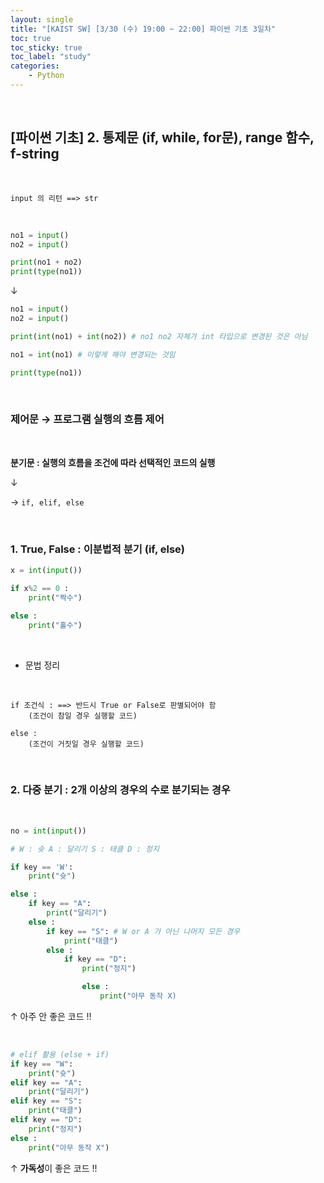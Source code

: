 ```yaml
---
layout: single
title: "[KAIST SW] [3/30 (수) 19:00 ~ 22:00] 파이썬 기초 3일차"
toc: true
toc_sticky: true
toc_label: "study"
categories:
    - Python
---
```


<br>

## [파이썬 기초] 2. 통제문 (if, while, for문), range 함수, f-string

<br>

```
input 의 리턴 ==> str 
```

<br>

```py
no1 = input() 
no2 = input()

print(no1 + no2)
print(type(no1))
```

&darr;

```py
no1 = input() 
no2 = input()

print(int(no1) + int(no2)) # no1 no2 자체가 int 타입으로 변경된 것은 아님

no1 = int(no1) # 이렇게 해야 변경되는 것임

print(type(no1))
```

<br>

### 제어문 &rarr; 프로그램 실행의 흐름 제어

<br>

**분기문 : 실행의 흐름을 조건에 따라 선택적인 코드의 실행**

&darr;

&rarr; `if, elif, else`

<br>

### 1. True, False : 이분법적 분기 (if, else)

```py
x = int(input())

if x%2 == 0 :
    print("짝수")

else :
    print("홀수")
```

<br>

- 문법 정리

<br>

```
if 조건식 : ==> 반드시 True or False로 판별되어야 함
    (조건이 참일 경우 실행할 코드)

else :
    (조건이 거짓일 경우 실행할 코드)
```

<br>

### 2. 다중 분기 : 2개 이상의 경우의 수로 분기되는 경우

<br>

```py
no = int(input())

# W : 슛 A : 달리기 S : 태클 D : 정지

if key == 'W':
    print("슛")

else :
    if key == "A":
        print("달리기")
    else :
        if key == "S": # W or A 가 아닌 나머지 모든 경우
            print("태클")
        else : 
            if key == "D":
                print("정지")

                else :
                    print("아무 동작 X)
```

&uarr; 아주 안 좋은 코드 !!

<br>

```py
# elif 활용 (else + if) 
if key == "W":
    print("슛")
elif key == "A":
    print("달리기")
elif key == "S":
    print("태클")
elif key == "D":
    print("정지")
else : 
    print("아무 동작 X")
```
&uarr; **가독성**이 좋은 코드 !! 

<br>

